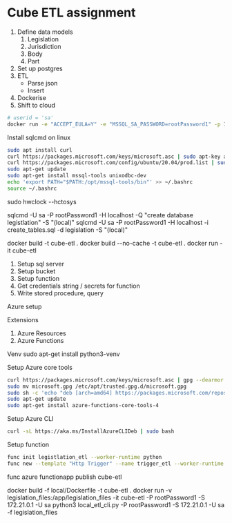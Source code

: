 # Cube ETL assignment

1. Define data models
    1. Legislation
    2. Jurisdiction
    3. Body
    4. Part
2. Set up postgres
3. ETL
    - Parse json
    - Insert
4. Dockerise
5. Shift to cloud


```sh
# userid = 'sa'
docker run -e "ACCEPT_EULA=Y" -e "MSSQL_SA_PASSWORD=rootPassword1" -p 1433:1433 -d mcr.microsoft.com/mssql/server:2022-latest
```

Install sqlcmd on linux
```sh
sudo apt install curl
curl https://packages.microsoft.com/keys/microsoft.asc | sudo apt-key add -
curl https://packages.microsoft.com/config/ubuntu/20.04/prod.list | sudo tee /etc/apt/sources.list.d/msprod.list
sudo apt-get update
sudo apt-get install mssql-tools unixodbc-dev
echo 'export PATH="$PATH:/opt/mssql-tools/bin"' >> ~/.bashrc
source ~/.bashrc
```
<!-- CREATE TABLE Persons (PersonID int,LastName varchar(255),FirstName varchar(255),Address varchar(255),City varchar(255)); -->

sudo hwclock --hctosys

sqlcmd -U sa -P rootPassword1 -H localhost -Q "create database legistlation" -S "(local)"
sqlcmd -U sa -P rootPassword1 -H localhost -i create_tables.sql -d legislation -S "(local)"

docker build -t cube-etl .
docker build --no-cache -t cube-etl .
docker run -it cube-etl


1. Setup sql server
2. Setup bucket
3. Setup function
4. Get credentials string / secrets for function
5. Write stored procedure, query


Azure setup

Extensions
1. Azure Resources
2. Azure Functions

Venv
sudo apt-get install python3-venv


Setup Azure core tools
```sh
curl https://packages.microsoft.com/keys/microsoft.asc | gpg --dearmor > microsoft.gpg
sudo mv microsoft.gpg /etc/apt/trusted.gpg.d/microsoft.gpg
sudo sh -c 'echo "deb [arch=amd64] https://packages.microsoft.com/repos/microsoft-ubuntu-$(lsb_release -cs)-prod $(lsb_release -cs) main" > /etc/apt/sources.list.d/dotnetdev.list'
sudo apt-get update
sudo apt-get install azure-functions-core-tools-4
```

Setup Azure CLI
```sh
curl -sL https://aka.ms/InstallAzureCLIDeb | sudo bash
```

Setup function
```sh
func init legistlation_etl --worker-runtime python
func new --template "Http Trigger" --name trigger_etl --worker-runtime python
```
func azure functionapp publish cube-etl

docker build -f local/Dockerfile -t cube-etl .
docker run -v legislation_files:/app/legislation_files -it cube-etl -P rootPassword1 -S 172.21.0.1 -U sa
python3 local_etl_cli.py -P rootPassword1 -S 172.21.0.1 -U sa -f legislation_files